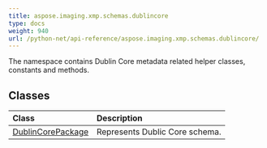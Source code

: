 ```yaml
---
title: aspose.imaging.xmp.schemas.dublincore
type: docs
weight: 940
url: /python-net/api-reference/aspose.imaging.xmp.schemas.dublincore/
---
```



The namespace contains Dublin Core metadata related helper classes, constants and methods.

## **Classes**
|**Class**|**Description**|
| :- | :- |
|[DublinCorePackage](/imaging/python-net/api-reference/aspose.imaging.xmp.schemas.dublincore/dublincorepackage/)|Represents Dublic Core schema.|
